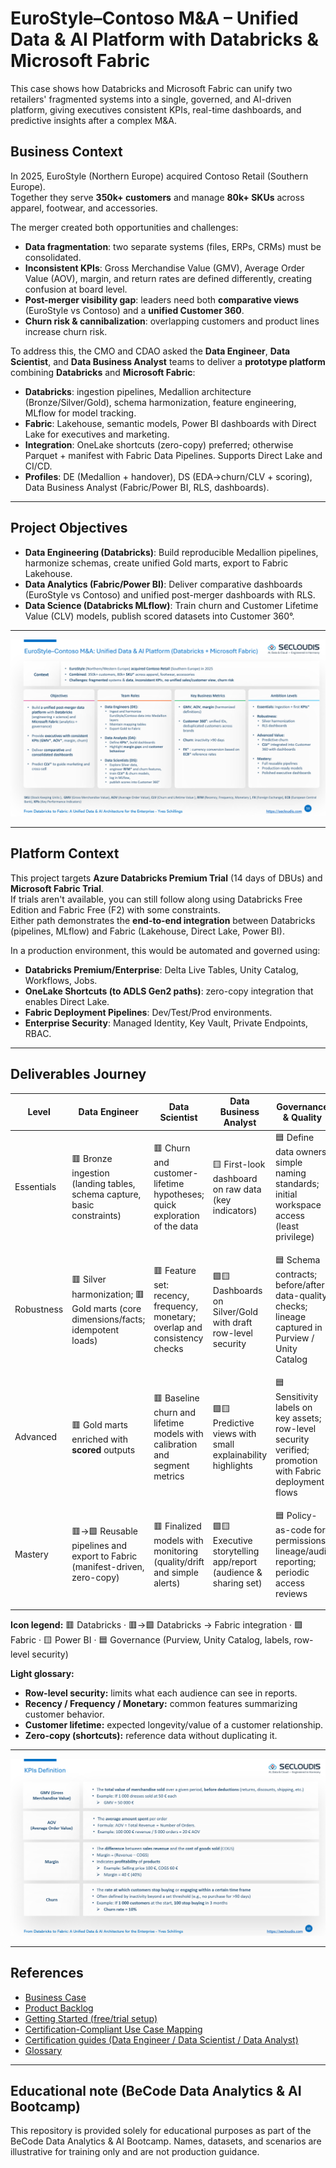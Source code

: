 # EuroStyle–Contoso M&A – Unified Data & AI Platform with Databricks & Microsoft Fabric

This case shows how Databricks and Microsoft Fabric can unify two retailers' fragmented systems into a single, governed, and AI-driven platform, giving executives consistent KPIs, real-time dashboards, and predictive insights after a complex M&A.



## Business Context

In 2025, EuroStyle (Northern Europe) acquired Contoso Retail (Southern Europe).  
Together they serve **350k+ customers** and manage **80k+ SKUs** across apparel, footwear, and accessories.  

The merger created both opportunities and challenges:  
- **Data fragmentation**: two separate systems (files, ERPs, CRMs) must be consolidated.  
- **Inconsistent KPIs**: Gross Merchandise Value (GMV), Average Order Value (AOV), margin, and return rates are defined differently, creating confusion at board level.  
- **Post-merger visibility gap**: leaders need both **comparative views** (EuroStyle vs Contoso) and a **unified Customer 360**.  
- **Churn risk & cannibalization**: overlapping customers and product lines increase churn risk.  

To address this, the CMO and CDAO asked the **Data Engineer**, **Data Scientist**, and **Data Business Analyst** teams to deliver a **prototype platform** combining **Databricks** and **Microsoft Fabric**:

- **Databricks**: ingestion pipelines, Medallion architecture (Bronze/Silver/Gold), schema harmonization, feature engineering, MLflow for model tracking.  
- **Fabric**: Lakehouse, semantic models, Power BI dashboards with Direct Lake for executives and marketing.  
 - **Integration**: OneLake shortcuts (zero-copy) preferred; otherwise Parquet + manifest with Fabric Data Pipelines. Supports Direct Lake and CI/CD.
 - **Profiles**: DE (Medallion + handover), DS (EDA→churn/CLV + scoring), Data Business Analyst (Fabric/Power BI, RLS, dashboards).
 

---

## Project Objectives

- **Data Engineering (Databricks)**: Build reproducible Medallion pipelines, harmonize schemas, create unified Gold marts, export to Fabric Lakehouse.  
- **Data Analytics (Fabric/Power BI)**: Deliver comparative dashboards (EuroStyle vs Contoso) and unified post-merger dashboards with RLS.  
- **Data Science (Databricks MLflow)**: Train churn and Customer Lifetime Value (CLV) models, publish scored datasets into Customer 360°.  

---

![picture 8](images/daa5adb827d2fc7487dc37c035199c3f628e68fac93ce5aefcec854f1cca42bd.png)  


---

## Platform Context

This project targets **Azure Databricks Premium Trial** (14 days of DBUs) and **Microsoft Fabric Trial**.  
If trials aren't available, you can still follow along using Databricks Free Edition and Fabric Free (F2) with some constraints.  
Either path demonstrates the **end-to-end integration** between Databricks (pipelines, MLflow) and Fabric (Lakehouse, Direct Lake, Power BI).  

In a production environment, this would be automated and governed using:  
- **Databricks Premium/Enterprise**: Delta Live Tables, Unity Catalog, Workflows, Jobs.  
- **OneLake Shortcuts (to ADLS Gen2 paths)**: zero-copy integration that enables Direct Lake.
- **Fabric Deployment Pipelines**: Dev/Test/Prod environments.  
- **Enterprise Security**: Managed Identity, Key Vault, Private Endpoints, RBAC.  

---

## Deliverables Journey

| Level       | Data Engineer                                                                  | Data Scientist                                                              | Data Business Analyst                                           | Governance & Quality                                                                    | Objective                 | Evidence (examples)                                                                                     |
|-------------|---------------------------------------------------------------------------------|-----------------------------------------------------------------------------|-----------------------------------------------------------------|--------------------------------------------------------------------------------------------------------|---------------------------|---------------------------------------------------------------------------------------------------------|
| Essentials  | 🟥 Bronze ingestion (landing tables, schema capture, basic constraints)        | 🟥 Churn and customer-lifetime hypotheses; quick exploration of the data    | 🟨 First-look dashboard on raw data (key indicators)            | 🟦 Define data owners; simple naming standards; initial workspace access (least privilege)             | First insights            | Bronze table list and schemas; short data-quality note; screenshot of first dashboard; access matrix    |
| Robustness  | 🟥 Silver harmonization; 🟥 Gold marts (core dimensions/facts; idempotent loads) | 🟥 Feature set: recency, frequency, monetary; overlap and consistency checks | 🟩🟨 Dashboards on Silver/Gold with draft row-level security     | 🟦 Schema contracts; before/after data-quality checks; lineage captured in Purview / Unity Catalog     | Reliable reporting        | Schema contract JSON; before/after DQ summary; Purview scan screenshot; "View as" role test; validations |
| Advanced    | 🟥 Gold marts enriched with **scored** outputs                                  | 🟥 Baseline churn and lifetime models with calibration and segment metrics   | 🟩🟨 Predictive views with small explainability highlights       | 🟦 Sensitivity labels on key assets; row-level security verified; promotion with Fabric deployment flows | Predictive insights       | Evaluation charts; metrics file; short explainability image; label screenshot; pipeline run log         |
| Mastery     | 🟥→🟩 Reusable pipelines and export to Fabric (manifest-driven, zero-copy)       | 🟥 Finalized models with monitoring (quality/drift and simple alerts)        | 🟩🟨 Executive storytelling app/report (audience & sharing set) | 🟦 Policy-as-code for permissions; lineage/audit reporting; periodic access reviews                    | Portfolio-ready prototype | Release manifest; pipeline screenshots; published app link; QA checklist; lineage report; audit extract |

**Icon legend:** 🟥 Databricks · 🟥→🟩 Databricks → Fabric integration · 🟩 Fabric · 🟨 Power BI · 🟦 Governance (Purview, Unity Catalog, labels, row-level security)

**Light glossary:**
- **Row-level security:** limits what each audience can see in reports.  
- **Recency / Frequency / Monetary:** common features summarizing customer behavior.  
- **Customer lifetime:** expected longevity/value of a customer relationship.  
- **Zero-copy (shortcuts):** reference data without duplicating it.


---

![picture 5](images/7af569d43b6533c9745fe0f1e39cd23dfe1139d482a5924b550c92d3e489d88b.png)  


---

## References

- [Business Case](./statement/eurostyle-contonso-ma-business-case.md)
- [Product Backlog](./statement/eurostyle-contonso-ma-project-backlog.md)
- [Getting Started (free/trial setup)](./GETTING_STARTED.md)
- [Certification-Compliant Use Case Mapping](./statement/eurostyle-contonso-ma-certification-compliant.md)
- [Certification guides (Data Engineer / Data Scientist / Data Analyst)](./certification/)
- [Glossary](./GLOSSARY.md)





---

## Educational note (BeCode Data Analytics & AI Bootcamp)

This repository is provided solely for educational purposes as part of the BeCode Data Analytics & AI Bootcamp. Names, datasets, and scenarios are illustrative for training only and are not production guidance.


